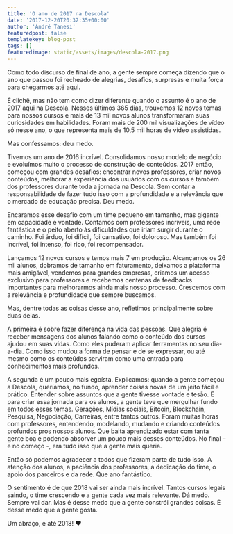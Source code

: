 ```yaml
---
title: 'O ano de 2017 na Descola'
date: '2017-12-20T20:32:35+00:00'
author: 'André Tanesi'
featuredpost: false
templatekey: blog-post
tags: []
featuredimage: static/assets/images/descola-2017.png
---
```


Como todo discurso de final de ano, a gente sempre começa dizendo que o ano que passou foi recheado de alegrias, desafios, surpresas e muita força para chegarmos até aqui.

É clichê, mas não tem como dizer diferente quando o assunto é o ano de 2017 aqui na Descola. Nesses últimos 365 dias, trouxemos 12 novos temas para nossos cursos e mais de 13 mil novos alunos transformaram suas curiosidades em habilidades. Foram mais de 200 mil visualizações de vídeo só nesse ano, o que representa mais de 10,5 mil horas de vídeo assistidas.

Mas confessamos: deu medo.

Tivemos um ano de 2016 incrível. Consolidamos nosso modelo de negócio e evoluímos muito o processo de construção de conteúdos. 2017 então, começou com grandes desafios: encontrar novos professores, criar novos conteúdos, melhorar a experiência dos usuários com os cursos e também dos professores durante toda a jornada na Descola. Sem contar a responsabilidade de fazer tudo isso com a profundidade e a relevância que o mercado de educação precisa. Deu medo.

Encaramos esse desafio com um time pequeno em tamanho, mas gigante em capacidade e vontade. Contamos com professores incríveis, uma rede fantástica e o peito aberto às dificuldades que iriam surgir durante o caminho. Foi árduo, foi difícil, foi cansativo, foi doloroso. Mas também foi incrível, foi intenso, foi rico, foi recompensador.

Lançamos 12 novos cursos e temos mais 7 em produção. Alcançamos os 26 mil alunos, dobramos de tamanho em faturamento, deixamos a plataforma mais amigável, vendemos para grandes empresas, criamos um acesso exclusivo para professores e recebemos centenas de feedbacks importantes para melhorarmos ainda mais nosso processo. Crescemos com a relevância e profundidade que sempre buscamos.

Mas, dentre todas as coisas desse ano, refletimos principalmente sobre duas delas.

A primeira é sobre fazer diferença na vida das pessoas. Que alegria é receber mensagens dos alunos falando como o conteúdo dos cursos ajudou em suas vidas. Como eles puderam aplicar ferramentas no seu dia-a-dia. Como isso mudou a forma de pensar e de se expressar, ou até mesmo como os conteúdos serviram como uma entrada para conhecimentos mais profundos.

A segunda é um pouco mais egoísta. Explicamos: quando a gente começou a Descola, queríamos, no fundo, aprender coisas novas de um jeito fácil e prático. Entender sobre assuntos que a gente tivesse vontade e tesão. E para criar essa jornada para os alunos, a gente teve que mergulhar fundo em todos esses temas. Gerações, Mídias sociais, Bitcoin, Blockchain, Pesquisa, Negociação, Carreiras, entre tantos outros. Foram muitas horas com professores, entendendo, modelando, mudando e criando conteúdos profundos pros nossos alunos. Que baita aprendizado estar com tanta gente boa e podendo absorver um pouco mais desses conteúdos. No final – e no começo -, era tudo isso que a gente mais queria.

Então só podemos agradecer a todos que fizeram parte de tudo isso. A atenção dos alunos, a paciência dos professores, a dedicação do time, o apoio dos parceiros e da rede. Que ano fantástico.

O sentimento é de que 2018 vai ser ainda mais incrível. Tantos cursos legais saindo, o time crescendo e a gente cada vez mais relevante. Dá medo. Sempre vai dar. Mas é desse medo que a gente constrói grandes coisas. É desse medo que a gente gosta.

Um abraço, e até 2018! ♥
